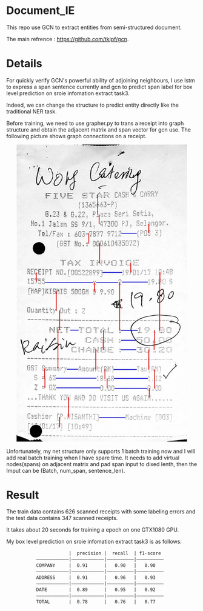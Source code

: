 # Document_IE

This repo use GCN to extract entities from semi-structured document.     

The main refrence : https://github.com/tkipf/gcn.     

# Details
For quickly verify GCN's powerful ability of adjoining neighbours, I use lstm to express a span sentence currently and gcn to predict span label for box level prediction on sroie infomation extract task3.       

Indeed, we can change the structure to predict entity directly like the traditional NER task.        

Before training, we need to use grapher.py to trans a receipt into graph structure and obtain the adjacent matrix and span vector for gcn use. The following picture shows graph connections on a receipt.   

<div align="center">
    <img src="https://github.com/lulia0228/Document_IE/blob/master/graph/grapher_outputs/graph_X51006401836.png" width="450px">
</div>   


Unfortunately, my net structure only supports 1 batch training now and I will add real batch training when I have spare time. It needs to add virtual nodes(spans) on adjacent matrix and pad span input to dixed lenth, then the Imput can be (Batch, num_span, sentence_len).     

# Result 
The train data contains 626 scanned receipts with some labeling errors and the test data contains 347 scanned receipts. 

It takes about 20 seconds for training a epoch on one GTX1080 GPU.     

My box level prediction on sroie infomation extract task3 is as follows:    

                           |  precision |  recall  | f1-score   
               ————————————|————————————|——————————|——————————
               COMPANY     |  0.91      |   0.90   |   0.90  
               ————————————|————————————|——————————|——————————
               ADDRESS     |  0.91      |   0.96   |   0.93    
               ————————————|————————————|——————————|——————————
               DATE        |  0.89      |   0.95   |   0.92       
               ————————————|————————————|——————————|——————————
               TOTAL       |  0.78      |   0.76   |   0.77    
      
